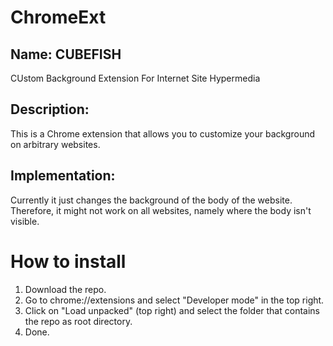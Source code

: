 # ChromeExt
## Name: CUBEFISH
CUstom Background Extension For Internet Site Hypermedia

## Description:
This is a Chrome extension that allows you to customize your background
on arbitrary websites.

## Implementation:
Currently it just changes the background of the body of the website. Therefore,
it might not work on all websites, namely where the body isn't visible.

# How to install
1. Download the repo.
2. Go to chrome://extensions and select "Developer mode" in the top right.
3. Click on "Load unpacked" (top right) and select the folder that contains the repo as root directory.
4. Done.
